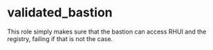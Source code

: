 validated_bastion
=================

This role simply makes sure that the bastion can access RHUI and the registry, failing if that is not the case.
